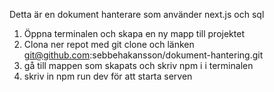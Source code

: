 Detta är en dokument hanterare som använder next.js och sql 

1. Öppna terminalen och skapa en ny mapp till projektet
2. Clona ner repot med git clone och länken git@github.com:sebbehakansson/dokument-hantering.git 
3. gå till mappen som skapats och skriv npm i i terminalen
4. skriv in  npm run dev för att starta serven
